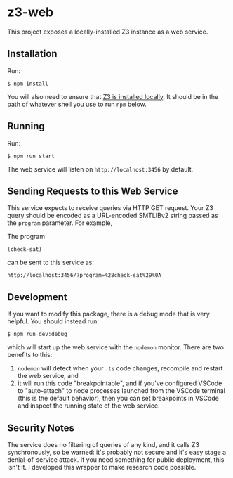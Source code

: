 # z3-web

This project exposes a locally-installed Z3 instance as a web service.

## Installation

Run:

```
$ npm install
```

You will also need to ensure that [Z3 is installed locally](https://github.com/Z3Prover/z3/releases). It should be in the path of whatever shell you use to run `npm` below.

## Running

Run:

```
$ npm run start
```

The web service will listen on `http://localhost:3456` by default.

## Sending Requests to this Web Service

This service expects to receive queries via HTTP GET request. Your Z3 query should be encoded as a URL-encoded SMTLIBv2 string passed as the `program` parameter. For example,

The program

```
(check-sat)
```

can be sent to this service as:

```
http://localhost:3456/?program=%28check-sat%29%0A
```

## Development

If you want to modify this package, there is a debug mode that is very helpful. You should instead run:

```
$ npm run dev:debug
```

which will start up the web service with the `nodemon` monitor. There are two benefits to this:

1. `nodemon` will detect when your `.ts` code changes, recompile and restart the web service, and
2. it will run this code "breakpointable", and if you've configured VSCode to "auto-attach" to node processes launched from the VSCode terminal (this is the default behavior), then you can set breakpoints in VSCode and inspect the running state of the web service.

## Security Notes

The service does no filtering of queries of any kind, and it calls Z3 synchronously, so be warned: it's probably not secure and it's easy stage a denial-of-service attack. If you need something for public deployment, this isn't it. I developed this wrapper to make research code possible.
